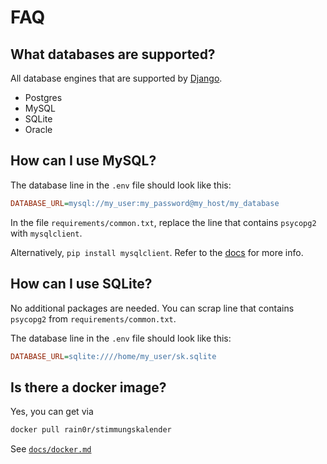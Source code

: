 # FAQ

## What databases are supported?

All database engines that are supported by [Django](https://docs.djangoproject.com/en/4.0/ref/settings/#std:setting-DATABASE-ENGINE).

* Postgres
* MySQL
* SQLite
* Oracle

## How can I use MySQL?

The database line in the `.env` file should look like this:

```ini
DATABASE_URL=mysql://my_user:my_password@my_host/my_database
```

In the file `requirements/common.txt`, replace the line that contains `psycopg2` with `mysqlclient`.

Alternatively, `pip install mysqlclient`. Refer to the [docs](https://github.com/PyMySQL/mysqlclient) for more info.

## How can I use SQLite?

No additional packages are needed. You can scrap line that contains `psycopg2` from `requirements/common.txt`.

The database line in the `.env` file should look like this:

```ini
DATABASE_URL=sqlite:////home/my_user/sk.sqlite
```

## Is there a docker image?

Yes, you can get via

```sh
docker pull rain0r/stimmungskalender
```

See [`docs/docker.md`](docker.md)
